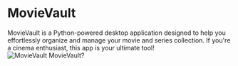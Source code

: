 # MovieVault
MovieVault is a Python-powered desktop application designed to help you effortlessly organize and manage your movie and series collection. If you're a cinema enthusiast, this app is your ultimate tool!
![MovieVault MovieVault?](MovieVault.png)

